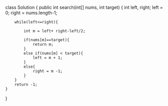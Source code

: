 class Solution {
    public int search(int[] nums, int target) {
        int left, right;
        left = 0;
        right = nums.length-1;
        
        while(left<=right){
            
            int m = left+ right-left/2;
            
            if(nums[m]==target){
                return m;
            }
            else if(nums[m] < target){
                left = m + 1;
            }
            else{
                right = m -1;
            }
        }
        return -1;
    }
}